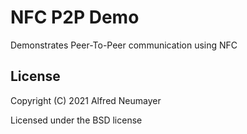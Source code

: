 # NFC P2P Demo

Demonstrates Peer-To-Peer communication using NFC

## License

Copyright (C) 2021  Alfred Neumayer

Licensed under the BSD license
